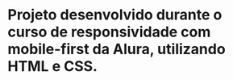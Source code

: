 # Projeto desenvolvido durante o curso de responsividade com mobile-first da Alura, utilizando HTML e CSS.
